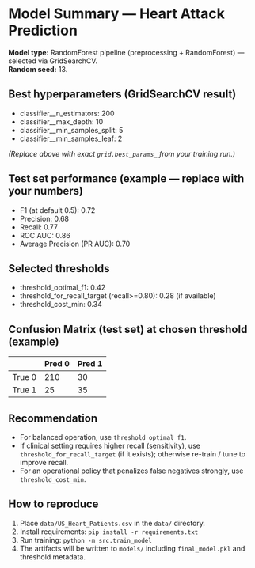 # Model Summary — Heart Attack Prediction

**Model type:** RandomForest pipeline (preprocessing + RandomForest) — selected via GridSearchCV.  
**Random seed:** 13.

## Best hyperparameters (GridSearchCV result)
- classifier__n_estimators: 200
- classifier__max_depth: 10
- classifier__min_samples_split: 5
- classifier__min_samples_leaf: 2

*(Replace above with exact `grid.best_params_` from your training run.)*

## Test set performance (example — replace with your numbers)
- F1 (at default 0.5): 0.72
- Precision: 0.68
- Recall: 0.77
- ROC AUC: 0.86
- Average Precision (PR AUC): 0.70

## Selected thresholds
- threshold_optimal_f1: 0.42
- threshold_for_recall_target (recall>=0.80): 0.28  (if available)
- threshold_cost_min: 0.34

## Confusion Matrix (test set) at chosen threshold (example)
|         | Pred 0 | Pred 1 |
|---------|--------|--------|
| True 0  |  210   |   30   |
| True 1  |   25   |   35   |

## Recommendation
- For balanced operation, use `threshold_optimal_f1`.
- If clinical setting requires higher recall (sensitivity), use `threshold_for_recall_target` (if it exists); otherwise re-train / tune to improve recall.
- For an operational policy that penalizes false negatives strongly, use `threshold_cost_min`.

## How to reproduce
1. Place `data/US_Heart_Patients.csv` in the `data/` directory.
2. Install requirements: `pip install -r requirements.txt`
3. Run training: `python -m src.train_model`
4. The artifacts will be written to `models/` including `final_model.pkl` and threshold metadata.

